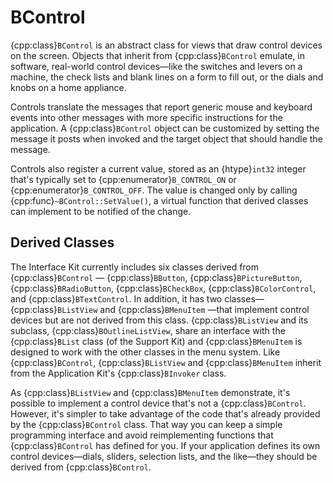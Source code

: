 # BControl

{cpp:class}`BControl` is an abstract class for views that draw control
devices on the screen. Objects that inherit from {cpp:class}`BControl`
emulate, in software, real-world control devices—like the switches and
levers on a machine, the check lists and blank lines on a form to fill out,
or the dials and knobs on a home appliance.

Controls translate the messages that report generic mouse and keyboard
events into other messages with more specific instructions for the
application. A {cpp:class}`BControl` object can be customized by setting
the message it posts when invoked and the target object that should handle
the message.

Controls also register a current value, stored as an {htype}`int32` integer
that's typically set to {cpp:enumerator}`B_CONTROL_ON` or
{cpp:enumerator}`B_CONTROL_OFF`. The value is changed only by calling
{cpp:func}`~BControl::SetValue()`, a virtual function that derived classes
can implement to be notified of the change.

## Derived Classes

The Interface Kit currently includes six classes derived from
{cpp:class}`BControl` — {cpp:class}`BButton`, {cpp:class}`BPictureButton`,
{cpp:class}`BRadioButton`, {cpp:class}`BCheckBox`,
{cpp:class}`BColorControl`, and {cpp:class}`BTextControl`. In addition, it
has two classes— {cpp:class}`BListView` and {cpp:class}`BMenuItem` —that
implement control devices but are not derived from this class.
{cpp:class}`BListView` and its subclass, {cpp:class}`BOutlineListView`,
share an interface with the {cpp:class}`BList` class (of the Support Kit)
and {cpp:class}`BMenuItem` is designed to work with the other classes in
the menu system. Like {cpp:class}`BControl`, {cpp:class}`BListView` and
{cpp:class}`BMenuItem` inherit from the Application Kit's
{cpp:class}`BInvoker` class.

As {cpp:class}`BListView` and {cpp:class}`BMenuItem` demonstrate, it's
possible to implement a control device that's not a {cpp:class}`BControl`.
However, it's simpler to take advantage of the code that's already provided
by the {cpp:class}`BControl` class. That way you can keep a simple
programming interface and avoid reimplementing functions that
{cpp:class}`BControl` has defined for you. If your application defines its
own control devices—dials, sliders, selection lists, and the like—they
should be derived from {cpp:class}`BControl`.
